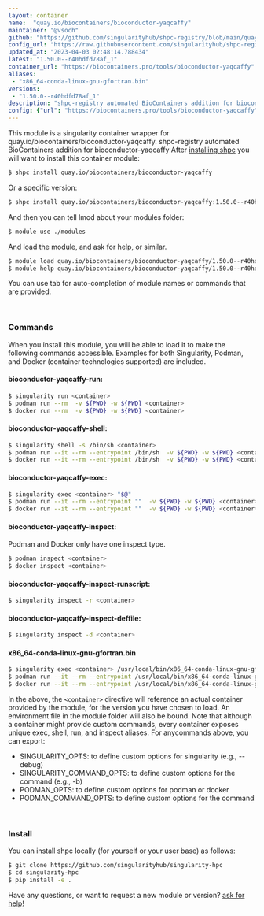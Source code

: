 ```yaml
---
layout: container
name:  "quay.io/biocontainers/bioconductor-yaqcaffy"
maintainer: "@vsoch"
github: "https://github.com/singularityhub/shpc-registry/blob/main/quay.io/biocontainers/bioconductor-yaqcaffy/container.yaml"
config_url: "https://raw.githubusercontent.com/singularityhub/shpc-registry/main/quay.io/biocontainers/bioconductor-yaqcaffy/container.yaml"
updated_at: "2023-04-03 02:48:14.788434"
latest: "1.50.0--r40hdfd78af_1"
container_url: "https://biocontainers.pro/tools/bioconductor-yaqcaffy"
aliases:
 - "x86_64-conda-linux-gnu-gfortran.bin"
versions:
 - "1.50.0--r40hdfd78af_1"
description: "shpc-registry automated BioContainers addition for bioconductor-yaqcaffy"
config: {"url": "https://biocontainers.pro/tools/bioconductor-yaqcaffy", "maintainer": "@vsoch", "description": "shpc-registry automated BioContainers addition for bioconductor-yaqcaffy", "latest": {"1.50.0--r40hdfd78af_1": "sha256:4b8b8f07e1ada7c45d0bf33a0559c464bb5ea5c219ea74aaa8c2a735e07a22d6"}, "tags": {"1.50.0--r40hdfd78af_1": "sha256:4b8b8f07e1ada7c45d0bf33a0559c464bb5ea5c219ea74aaa8c2a735e07a22d6"}, "docker": "quay.io/biocontainers/bioconductor-yaqcaffy", "aliases": {"x86_64-conda-linux-gnu-gfortran.bin": "/usr/local/bin/x86_64-conda-linux-gnu-gfortran.bin"}}
---
```


This module is a singularity container wrapper for quay.io/biocontainers/bioconductor-yaqcaffy.
shpc-registry automated BioContainers addition for bioconductor-yaqcaffy
After [installing shpc](#install) you will want to install this container module:


```bash
$ shpc install quay.io/biocontainers/bioconductor-yaqcaffy
```

Or a specific version:

```bash
$ shpc install quay.io/biocontainers/bioconductor-yaqcaffy:1.50.0--r40hdfd78af_1
```

And then you can tell lmod about your modules folder:

```bash
$ module use ./modules
```

And load the module, and ask for help, or similar.

```bash
$ module load quay.io/biocontainers/bioconductor-yaqcaffy/1.50.0--r40hdfd78af_1
$ module help quay.io/biocontainers/bioconductor-yaqcaffy/1.50.0--r40hdfd78af_1
```

You can use tab for auto-completion of module names or commands that are provided.

<br>

### Commands

When you install this module, you will be able to load it to make the following commands accessible.
Examples for both Singularity, Podman, and Docker (container technologies supported) are included.

#### bioconductor-yaqcaffy-run:

```bash
$ singularity run <container>
$ podman run --rm  -v ${PWD} -w ${PWD} <container>
$ docker run --rm  -v ${PWD} -w ${PWD} <container>
```

#### bioconductor-yaqcaffy-shell:

```bash
$ singularity shell -s /bin/sh <container>
$ podman run --it --rm --entrypoint /bin/sh  -v ${PWD} -w ${PWD} <container>
$ docker run --it --rm --entrypoint /bin/sh  -v ${PWD} -w ${PWD} <container>
```

#### bioconductor-yaqcaffy-exec:

```bash
$ singularity exec <container> "$@"
$ podman run --it --rm --entrypoint ""  -v ${PWD} -w ${PWD} <container> "$@"
$ docker run --it --rm --entrypoint ""  -v ${PWD} -w ${PWD} <container> "$@"
```

#### bioconductor-yaqcaffy-inspect:

Podman and Docker only have one inspect type.

```bash
$ podman inspect <container>
$ docker inspect <container>
```

#### bioconductor-yaqcaffy-inspect-runscript:

```bash
$ singularity inspect -r <container>
```

#### bioconductor-yaqcaffy-inspect-deffile:

```bash
$ singularity inspect -d <container>
```


#### x86_64-conda-linux-gnu-gfortran.bin

```bash
$ singularity exec <container> /usr/local/bin/x86_64-conda-linux-gnu-gfortran.bin
$ podman run --it --rm --entrypoint /usr/local/bin/x86_64-conda-linux-gnu-gfortran.bin   -v ${PWD} -w ${PWD} <container> -c " $@"
$ docker run --it --rm --entrypoint /usr/local/bin/x86_64-conda-linux-gnu-gfortran.bin   -v ${PWD} -w ${PWD} <container> -c " $@"
```



In the above, the `<container>` directive will reference an actual container provided
by the module, for the version you have chosen to load. An environment file in the
module folder will also be bound. Note that although a container
might provide custom commands, every container exposes unique exec, shell, run, and
inspect aliases. For anycommands above, you can export:

 - SINGULARITY_OPTS: to define custom options for singularity (e.g., --debug)
 - SINGULARITY_COMMAND_OPTS: to define custom options for the command (e.g., -b)
 - PODMAN_OPTS: to define custom options for podman or docker
 - PODMAN_COMMAND_OPTS: to define custom options for the command

<br>

### Install

You can install shpc locally (for yourself or your user base) as follows:

```bash
$ git clone https://github.com/singularityhub/singularity-hpc
$ cd singularity-hpc
$ pip install -e .
```

Have any questions, or want to request a new module or version? [ask for help!](https://github.com/singularityhub/singularity-hpc/issues)